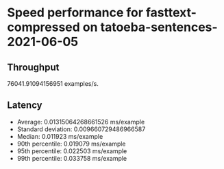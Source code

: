 # Speed performance for fasttext-compressed on tatoeba-sentences-2021-06-05

## Throughput
76041.91094156951 examples/s.

## Latency
- Average: 0.01315064268661526 ms/example
- Standard deviation: 0.009660729486966587
- Median: 0.011923 ms/example
- 90th percentile: 0.019079 ms/example
- 95th percentile: 0.022503 ms/example
- 99th percentile: 0.033758 ms/example